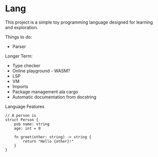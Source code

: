 # Lang

This project is a simple toy programming language designed for learning and exploration.

Things to do:

 * Parser

Longer Term:

 * Type checker
 * Online playground - WASM?
 * LSP
 * VM
 * Imports
 * Package management ala cargo
 * Automatic documentation from docstring


Language Features

```
// A person is 
struct Person {
    pub name: string
    age: int = 0

    fn greet(other: string) -> string {
        return "Hello {other}!"
    }
}
```